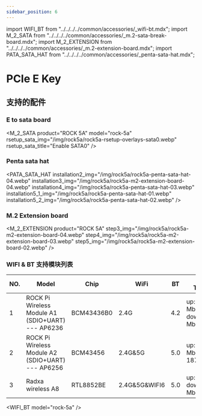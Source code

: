 ```yaml
---
sidebar_position: 6
---
```


import WIFI_BT from "../../../../common/accessories/\_wifi-bt.mdx";
import M_2_SATA from "../../../../common/accessories/\_m.2-sata-break-board.mdx";
import M_2_EXTENSION from "../../../../common/accessories/\_m.2-extension-board.mdx";
import PATA_SATA_HAT from "../../../../common/accessories/\_penta-sata-hat.mdx";

# PCIe E Key

## 支持的配件

### E to sata board

<M_2_SATA product="ROCK 5A" model="rock-5a" rsetup_sata_img="/img/rock5a/rock5a-rsetup-overlays-sata0.webp" rsetup_sata_title="Enable SATA0" />

### Penta sata hat

<PATA_SATA_HAT installation2_img="/img/rock5a/rock5a-penta-sata-hat-04.webp" installation3_img="/img/rock5a/rock5a-m2-extension-board-04.webp" installation4_img="/img/rock5a/rock5a-penta-sata-hat-03.webp" installation5_1_img="/img/rock5a/rock5a-penta-sata-hat-01.webp" installation5_2_img="/img/rock5a/rock5a-penta-sata-hat-02.webp" />

### M.2 Extension board

<M_2_EXTENSION product="ROCK 5A" step3_img="/img/rock5a/rock5a-m2-extension-board-04.webp" step4_img="/img/rock5a/rock5a-m2-extension-board-03.webp" step5_img="/img/rock5a/rock5a-m2-extension-board-02.webp" />

### WIFI & BT 支持模块列表

| NO. | Model                                             | Chip       | WiFi          | BT  | WIFI Throughput                       | Remark |
| --- | ------------------------------------------------- | ---------- | ------------- | --- | ------------------------------------- | ------ |
| 1   | ROCK Pi Wireless Module A1 (SDIO+UART) --- AP6236 | BCM43436B0 | 2.4G          | 4.2 | up:23.5 Mbits/sec down:40.4 Mbits/sec |        |
| 2   | ROCK Pi Wireless Module A2 (SDIO+UART) --- AP6256 | BCM43456   | 2.4G&5G       | 5.0 | up:196 Mbits/sec down: 187 Mbits/sec  |        |
| 3   | Radxa wireless A8                                 | RTL8852BE  | 2.4G&5G&WIFI6 | 5.0 | up:600Mbits/sec down:900 Mbits/sec    |        |

<WIFI_BT model="rock-5a" />

